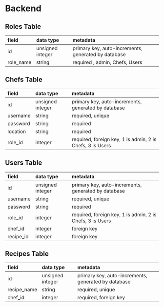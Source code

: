 # Backend

## Roles Table

| field     | data type        | metadata                                                    |
| :-------- | :--------------- | :-----------------------------------------------------------|
| id        | unsigned integer | primary key, auto-increments, generated by database         |
| role_name | string           | required , admin, Chefs, Users                              |


## Chefs Table

| field     | data type        | metadata                                                    |
| :-------- | :--------------- | :-----------------------------------------------------------|
| id        | unsigned integer | primary key, auto-increments, generated by database         |
| username  | string           | required, unique                                            |
| password  | string           | required                                                    |
| location  | string           | required                                                    |
| role_id   | integer          | required, foreign key, 1 is admin, 2 is Chefs, 3 is Users   |

## Users Table 

| field     | data type        | metadata                                                    |
| :-------- | :--------------- | :-----------------------------------------------------------|
| id        | unsigned integer | primary key, auto-increments, generated by database         |
| username  | string           | required, unique                                            |
| password  | string           | required                                                    |
| role_id   | integer          | required, foreign key, 1 is admin, 2 is Chefs, 3 is Users   |
| chef_id   | integer          | foreign key                                                 |
| recipe_id | integer          | foreign key                                                 |


## Recipes Table 

| field       | data type        | metadata                                                    |
| :-----------| :--------------- | :-----------------------------------------------------------|
| id          | unsigned integer | primary key, auto-increments, generated by database         |
| recipe_name | string           | required, unique                                            |
| chef_id     | integer          | required, foreign key                                       |

